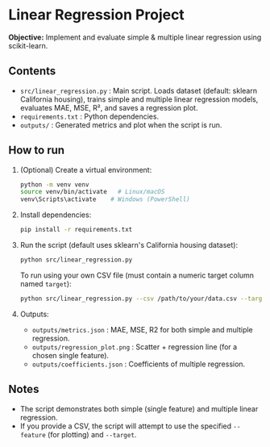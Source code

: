 # Linear Regression Project

**Objective:** Implement and evaluate simple & multiple linear regression using scikit-learn.

## Contents
- `src/linear_regression.py` : Main script. Loads dataset (default: sklearn California housing), trains simple and multiple linear regression models, evaluates MAE, MSE, R², and saves a regression plot.
- `requirements.txt` : Python dependencies.
- `outputs/` : Generated metrics and plot when the script is run.

## How to run

1. (Optional) Create a virtual environment:
   ```bash
   python -m venv venv
   source venv/bin/activate   # Linux/macOS
   venv\Scripts\activate    # Windows (PowerShell)
   ```

2. Install dependencies:
   ```bash
   pip install -r requirements.txt
   ```

3. Run the script (default uses sklearn's California housing dataset):
   ```bash
   python src/linear_regression.py
   ```

   To run using your own CSV file (must contain a numeric target column named `target`):
   ```bash
   python src/linear_regression.py --csv /path/to/your/data.csv --target target
   ```

4. Outputs:
   - `outputs/metrics.json` : MAE, MSE, R2 for both simple and multiple regression.
   - `outputs/regression_plot.png` : Scatter + regression line (for a chosen single feature).
   - `outputs/coefficients.json` : Coefficients of multiple regression.

## Notes
- The script demonstrates both simple (single feature) and multiple linear regression.
- If you provide a CSV, the script will attempt to use the specified `--feature` (for plotting) and `--target`.